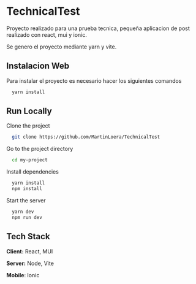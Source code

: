 
# TechnicalTest

Proyecto realizado para una prueba tecnica, pequeña aplicacion de post realizado con react, mui y ionic.

Se genero el proyecto mediante yarn y vite.


## Instalacion Web

Para instalar el proyecto es necesario hacer los siguientes comandos

```bash
  yarn install 
```


    
## Run Locally

Clone the project

```bash
  git clone https://github.com/MartinLoera/TechnicalTest
```

Go to the project directory

```bash
  cd my-project
```

Install dependencies

```bash
  yarn install 
  npm install
```

Start the server

```bash
  yarn dev 
  npm run dev
```


## Tech Stack

**Client:** React, MUI

**Server:** Node, Vite

**Mobile**: Ionic
